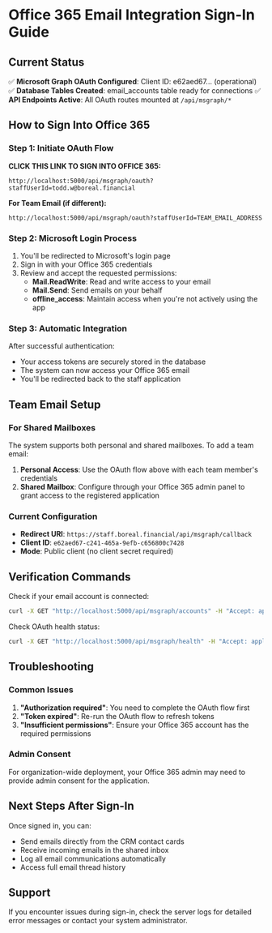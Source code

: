 # Office 365 Email Integration Sign-In Guide

## Current Status
✅ **Microsoft Graph OAuth Configured**: Client ID: e62aed67... (operational)
✅ **Database Tables Created**: email_accounts table ready for connections
✅ **API Endpoints Active**: All OAuth routes mounted at `/api/msgraph/*`

## How to Sign Into Office 365

### Step 1: Initiate OAuth Flow
**CLICK THIS LINK TO SIGN INTO OFFICE 365:**
```
http://localhost:5000/api/msgraph/oauth?staffUserId=todd.w@boreal.financial
```

**For Team Email (if different):**
```
http://localhost:5000/api/msgraph/oauth?staffUserId=TEAM_EMAIL_ADDRESS
```

### Step 2: Microsoft Login Process
1. You'll be redirected to Microsoft's login page
2. Sign in with your Office 365 credentials
3. Review and accept the requested permissions:
   - **Mail.ReadWrite**: Read and write access to your email
   - **Mail.Send**: Send emails on your behalf
   - **offline_access**: Maintain access when you're not actively using the app

### Step 3: Automatic Integration
After successful authentication:
- Your access tokens are securely stored in the database
- The system can now access your Office 365 email
- You'll be redirected back to the staff application

## Team Email Setup

### For Shared Mailboxes
The system supports both personal and shared mailboxes. To add a team email:

1. **Personal Access**: Use the OAuth flow above with each team member's credentials
2. **Shared Mailbox**: Configure through your Office 365 admin panel to grant access to the registered application

### Current Configuration
- **Redirect URI**: `https://staff.boreal.financial/api/msgraph/callback`
- **Client ID**: `e62aed67-c241-465a-9efb-c656800c7428`
- **Mode**: Public client (no client secret required)

## Verification Commands

Check if your email account is connected:
```bash
curl -X GET "http://localhost:5000/api/msgraph/accounts" -H "Accept: application/json"
```

Check OAuth health status:
```bash
curl -X GET "http://localhost:5000/api/msgraph/health" -H "Accept: application/json"
```

## Troubleshooting

### Common Issues
1. **"Authorization required"**: You need to complete the OAuth flow first
2. **"Token expired"**: Re-run the OAuth flow to refresh tokens
3. **"Insufficient permissions"**: Ensure your Office 365 account has the required permissions

### Admin Consent
For organization-wide deployment, your Office 365 admin may need to provide admin consent for the application.

## Next Steps After Sign-In

Once signed in, you can:
- Send emails directly from the CRM contact cards
- Receive incoming emails in the shared inbox
- Log all email communications automatically
- Access full email thread history

## Support
If you encounter issues during sign-in, check the server logs for detailed error messages or contact your system administrator.